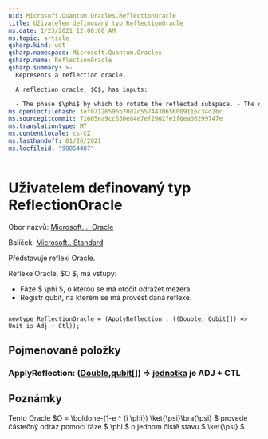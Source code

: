 ```yaml
---
uid: Microsoft.Quantum.Oracles.ReflectionOracle
title: Uživatelem definovaný typ ReflectionOracle
ms.date: 1/23/2021 12:00:00 AM
ms.topic: article
qsharp.kind: udt
qsharp.namespace: Microsoft.Quantum.Oracles
qsharp.name: ReflectionOracle
qsharp.summary: >-
  Represents a reflection oracle.

  A reflection oracle, $O$, has inputs:

  - The phase $\phi$ by which to rotate the reflected subspace. - The qubit register on which to perform the given reflection.
ms.openlocfilehash: 1ef07126596b70d2c5574430656009116c34d2bc
ms.sourcegitcommit: 71605ea9cc630e84e7ef29027e1f0ea06299747e
ms.translationtype: MT
ms.contentlocale: cs-CZ
ms.lasthandoff: 01/26/2021
ms.locfileid: "98854487"
---
```

# <a name="reflectionoracle-user-defined-type"></a>Uživatelem definovaný typ ReflectionOracle

Obor názvů: [Microsoft.... Oracle](xref:Microsoft.Quantum.Oracles)

Balíček: [Microsoft.. Standard](https://nuget.org/packages/Microsoft.Quantum.Standard)


Představuje reflexi Oracle.

Reflexe Oracle, $O $, má vstupy:

- Fáze $ \phi $, o kterou se má otočit odrážet mezera.
- Registr qubit, na kterém se má provést daná reflexe.

```qsharp

newtype ReflectionOracle = (ApplyReflection : ((Double, Qubit[]) => Unit is Adj + Ctl));
```



## <a name="named-items"></a>Pojmenované položky

### <a name="applyreflection--doublequbit--unit--is-adj--ctl"></a>ApplyReflection: ([Double](xref:microsoft.quantum.lang-ref.double),[qubit](xref:microsoft.quantum.lang-ref.qubit)[]) => [jednotka](xref:microsoft.quantum.lang-ref.unit)  je ADJ + CTL



## <a name="remarks"></a>Poznámky

Tento Oracle $O = \boldone-(1-e ^ {i \phi}) \ket{\psi}\bra{\psi} $ provede částečný odraz pomocí fáze $ \phi $ o jednom čistě stavu $ \ket{\psi} $.